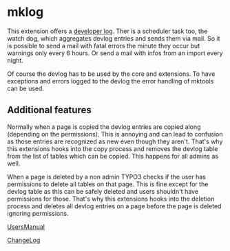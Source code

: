 mklog
=======

This extension offers a [developer log](Documentation/UsersManual/Devlog/Index.md). 
Ther is a scheduler task too, the watch dog, which aggregates devlog entries and sends them via mail. So it is possible to send a mail with fatal errors the minute they occur but warnings only every 6 hours. Or send a mail with infos from an import every night.

Of course the devlog has to be used by the core and extensions. To have exceptions and errors logged to the devlog the error handling of mktools can be used.

Additional features
-------------------

Normally when a page is copied the devlog entries are copied along (depending on the permissions). This is annoying and can lead to confusion as those entries are recognized as new even though they aren't. That's why this extensions hooks into the copy process and removes the devlog table from the list of tables which can be copied. This happens for all admins as well.

When a page is deleted by a non admin TYPO3 checks if the user has permissions to delete all tables on that page. This is fine except for the devlog table as this can be safely deleted and users shouldn't have permissions for those. That's why this extensions hooks into the deletion process and deletes all devlog entries on a page before the page is deleted ignoring permissions.


[UsersManual](Documentation/UsersManual/Index.md)

[ChangeLog](Documentation/ChangeLog/Index.md)
